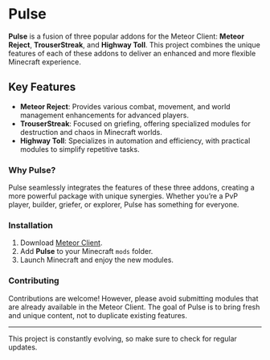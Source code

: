 # Pulse

**Pulse** is a fusion of three popular addons for the Meteor Client: **Meteor Reject**, **TrouserStreak**, and **Highway Toll**. This project combines the unique features of each of these addons to deliver an enhanced and more flexible Minecraft experience.

## Key Features

- **Meteor Reject**: Provides various combat, movement, and world management enhancements for advanced players.
- **TrouserStreak**: Focused on griefing, offering specialized modules for destruction and chaos in Minecraft worlds.
- **Highway Toll**: Specializes in automation and efficiency, with practical modules to simplify repetitive tasks.

### Why Pulse?

Pulse seamlessly integrates the features of these three addons, creating a more powerful package with unique synergies. Whether you’re a PvP player, builder, griefer, or explorer, Pulse has something for everyone.

### Installation

1. Download [Meteor Client](https://meteorclient.com).
2. Add **Pulse** to your Minecraft `mods` folder.
3. Launch Minecraft and enjoy the new modules.

### Contributing

Contributions are welcome! However, please avoid submitting modules that are already available in the Meteor Client. The goal of Pulse is to bring fresh and unique content, not to duplicate existing features.

---

This project is constantly evolving, so make sure to check for regular updates.

